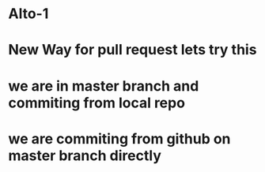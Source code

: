 # Alto-1
# New Way for pull request lets try this
# we are in master branch and commiting from local repo
# we are commiting from github on master branch directly
